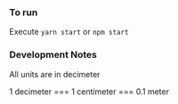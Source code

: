### To run

Execute `yarn start` or `npm start`

### Development Notes

All units are in decimeter

1 decimeter === 1 centimeter === 0.1 meter
